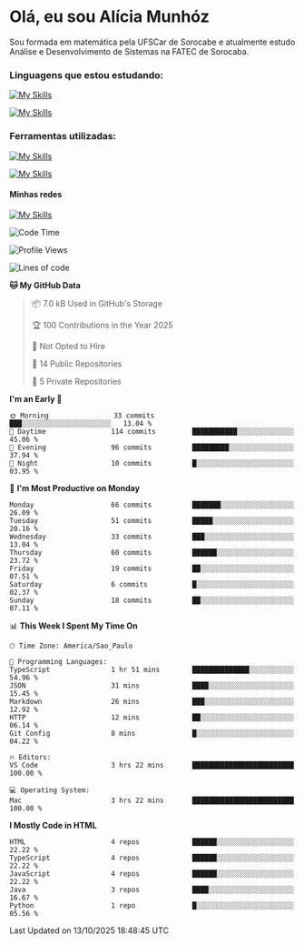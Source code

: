 # Olá, eu sou Alícia Munhóz

<p>Sou formada em matemática pela UFSCar de Sorocabe e atualmente estudo Análise e Desenvolvimento de Sistemas na FATEC de Sorocaba.</p>

### Linguagens que estou estudando:

[![My Skills](https://skillicons.dev/icons?i=js,ts,html,css)](https://skillicons.dev)


[![My Skills](https://skillicons.dev/icons?i=nodejs,java,py,latex)](https://skillicons.dev)

### Ferramentas utilizadas:

[![My Skills](https://skillicons.dev/icons?i=vscode,discord,figma,git)](https://skillicons.dev)

[![My Skills](https://skillicons.dev/icons?i=github,gmail,mongodb,sublime)](https://skillicons.dev)

#### Minhas redes
[![My Skills](https://skillicons.dev/icons?i=linkedin)](https://www.linkedin.com/in/aliciamunhozfrancodecamargo/)

<!--START_SECTION:waka-->
![Code Time](http://img.shields.io/badge/Code%20Time-298%20hrs%2022%20mins-blue)

![Profile Views](http://img.shields.io/badge/Profile%20Views-0-blue)

![Lines of code](https://img.shields.io/badge/From%20Hello%20World%20I%27ve%20Written-94.5%20thousand%20lines%20of%20code-blue)

**🐱 My GitHub Data** 

> 📦 7.0 kB Used in GitHub's Storage 
 > 
> 🏆 100 Contributions in the Year 2025
 > 
> 🚫 Not Opted to Hire
 > 
> 📜 14 Public Repositories 
 > 
> 🔑 5 Private Repositories 
 > 
**I'm an Early 🐤** 

```text
🌞 Morning                33 commits          ███░░░░░░░░░░░░░░░░░░░░░░   13.04 % 
🌆 Daytime                114 commits         ███████████░░░░░░░░░░░░░░   45.06 % 
🌃 Evening                96 commits          █████████░░░░░░░░░░░░░░░░   37.94 % 
🌙 Night                  10 commits          █░░░░░░░░░░░░░░░░░░░░░░░░   03.95 % 
```
📅 **I'm Most Productive on Monday** 

```text
Monday                   66 commits          ███████░░░░░░░░░░░░░░░░░░   26.09 % 
Tuesday                  51 commits          █████░░░░░░░░░░░░░░░░░░░░   20.16 % 
Wednesday                33 commits          ███░░░░░░░░░░░░░░░░░░░░░░   13.04 % 
Thursday                 60 commits          ██████░░░░░░░░░░░░░░░░░░░   23.72 % 
Friday                   19 commits          ██░░░░░░░░░░░░░░░░░░░░░░░   07.51 % 
Saturday                 6 commits           █░░░░░░░░░░░░░░░░░░░░░░░░   02.37 % 
Sunday                   18 commits          ██░░░░░░░░░░░░░░░░░░░░░░░   07.11 % 
```


📊 **This Week I Spent My Time On** 

```text
🕑︎ Time Zone: America/Sao_Paulo

💬 Programming Languages: 
TypeScript               1 hr 51 mins        ██████████████░░░░░░░░░░░   54.96 % 
JSON                     31 mins             ████░░░░░░░░░░░░░░░░░░░░░   15.45 % 
Markdown                 26 mins             ███░░░░░░░░░░░░░░░░░░░░░░   12.92 % 
HTTP                     12 mins             ██░░░░░░░░░░░░░░░░░░░░░░░   06.14 % 
Git Config               8 mins              █░░░░░░░░░░░░░░░░░░░░░░░░   04.22 % 

🔥 Editors: 
VS Code                  3 hrs 22 mins       █████████████████████████   100.00 % 

💻 Operating System: 
Mac                      3 hrs 22 mins       █████████████████████████   100.00 % 
```

**I Mostly Code in HTML** 

```text
HTML                     4 repos             ██████░░░░░░░░░░░░░░░░░░░   22.22 % 
TypeScript               4 repos             ██████░░░░░░░░░░░░░░░░░░░   22.22 % 
JavaScript               4 repos             ██████░░░░░░░░░░░░░░░░░░░   22.22 % 
Java                     3 repos             ████░░░░░░░░░░░░░░░░░░░░░   16.67 % 
Python                   1 repo              █░░░░░░░░░░░░░░░░░░░░░░░░   05.56 % 
```




 Last Updated on 13/10/2025 18:48:45 UTC
<!--END_SECTION:waka-->

